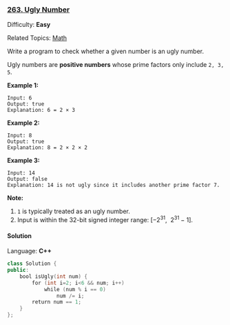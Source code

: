 ### [263\. Ugly Number](https://leetcode.com/problems/ugly-number/)

Difficulty: **Easy**

Related Topics: [Math](https://leetcode.com/tag/math/)

Write a program to check whether a given number is an ugly number.

Ugly numbers are **positive numbers** whose prime factors only include `2, 3, 5`.

**Example 1:**

```
Input: 6
Output: true
Explanation: 6 = 2 × 3
```

**Example 2:**

```
Input: 8
Output: true
Explanation: 8 = 2 × 2 × 2
```

**Example 3:**

```
Input: 14
Output: false
Explanation: 14 is not ugly since it includes another prime factor 7.
```

**Note:**

1.  `1` is typically treated as an ugly number.
2.  Input is within the 32-bit signed integer range: [−2<sup>31</sup>,  2<sup>31 </sup>− 1].

#### Solution

Language: **C++**

```c++
class Solution {
public:
    bool isUgly(int num) {
        for (int i=2; i<6 && num; i++)
            while (num % i == 0)
                num /= i;
        return num == 1;
    }
};
```
